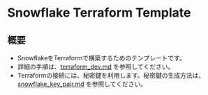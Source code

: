 # Snowflake Terraform Template

## 概要

- SnowflakeをTerraformで構築するためのテンプレートです。
- 詳細の手順は、[terraform_dev.md](./docs/terraform_dev.md) を参照してください。
- Terraformの接続には、秘密鍵を利用します。秘密鍵の生成方法は、[snowflake_key_pair.md](./docs/snowflake_key_pair.md) を参照してください。